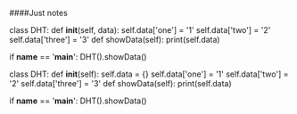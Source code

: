 ####Just notes

class DHT:
    def __init__(self, data):
        self.data['one'] = '1'
        self.data['two'] = '2'
        self.data['three'] = '3'
    def showData(self):
        print(self.data)

if __name__ == '__main__': DHT().showData()




class DHT:
    def __init__(self):
        self.data = {}
        self.data['one'] = '1'
        self.data['two'] = '2'
        self.data['three'] = '3'
    def showData(self):
        print(self.data)

if __name__ == '__main__':
    DHT().showData()
